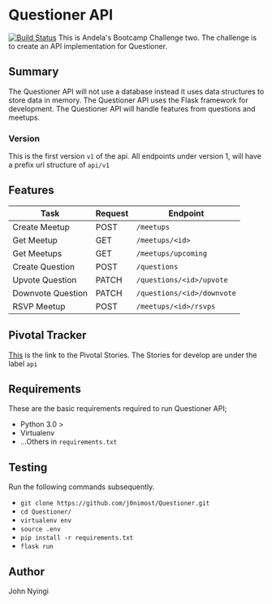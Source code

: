 # Questioner API
[![Build Status](https://travis-ci.org/j0nimost/Questioner.svg?branch=develop)](https://travis-ci.org/j0nimost/Questioner) 
This is Andela's Bootcamp Challenge two. The challenge is to create an API implementation for Questioner.

## Summary
The Questioner API will not use a database instead it uses data structures to store data in memory. The Questioner API uses the Flask framework for development. The Questioner API will handle features from questions and meetups.

### Version
This is the first version `v1` of the api. All endpoints under version 1, will have a prefix url structure of `api/v1`

## Features

| Task | Request |  Endpoint|
| --- | --- | --- |
| Create Meetup | POST | `/meetups` |
| Get Meetup | GET | `/meetups/<id>` |
| Get Meetups | GET | `/meetups/upcoming` |
| Create Question | POST | `/questions` |
| Upvote Question | PATCH | `/questions/<id>/upvote` |
| Downvote Question | PATCH | `/questions/<id>/downvote` |
| RSVP Meetup | POST | `/meetups/<id>/rsvps` |

## Pivotal Tracker
[This](https://www.pivotaltracker.com/n/projects/2235178) is the link to the Pivotal Stories. The Stories for develop are under the label `api`

## Requirements
These are the basic requirements required to run Questioner API;

- Python 3.0 >
- Virtualenv 
- ...Others in `requirements.txt`

## Testing

Run the following commands subsequently.
- `git clone https://github.com/j0nimost/Questioner.git`
- `cd Questioner/`
- `virtualenv env`
- `source .env`
- `pip install -r requirements.txt`
- `flask run`

## Author
John Nyingi
